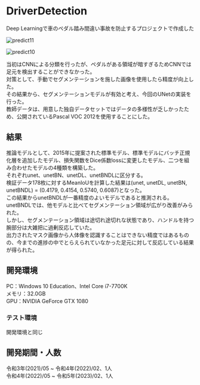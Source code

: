 # DriverDetection
Deep Learningで車のペダル踏み間違い事故を防止するプロジェクトで作成した  

![predict11](https://user-images.githubusercontent.com/116449282/229400077-9d2af224-7ed6-402b-9e3c-127ebfc17702.jpg)  

![predict10](https://user-images.githubusercontent.com/116449282/229400079-a11dd10d-7888-4bb8-931d-22496a88831f.jpg)  

当初はCNNによる分類を行ったが、ペダルがある領域が暗すぎるためCNNでは足元を検出することができなかった。  
対策として、手動でセグメンテーションを施した画像を使用したら精度が向上した。  
その結果から、セグメンテーションモデルが有効と考え、今回のUNetの実装を行った。  
教師データは、用意した独自データセットではデータの多様性が乏しかったため、公開されているPascal VOC 2012を使用することにした。  

## 結果  
推論モデルとして、2015年に提案された標準モデル、標準モデルにバッチ正規化層を追加したモデル、損失関数をDice係数lossに変更したモデル、二つを組み合わせたモデルの4種類を構築した。  
それぞれunet、unetBN、unetDL、unetBNDLに区分する。  
検証データ178枚に対するMeanIoUを計算した結果は(unet, unetDL, unetBN, unetBNDL) = (0.4179, 0.4154, 0.5740, 0.6087)となった。  
この結果からunetBNDLが一番精度のよいモデルであると推測される。  
unetBNDLでは、他モデルと比べてセグメンテーション領域が広がり改善がみられた。  
しかし、セグメンテーション領域は途切れ途切れな状態であり、ハンドルを持つ腕部分は大雑把に過剰反応していた。  
出力されたマスク画像から人体像を認識することはできない精度ではあるものの、今までの進捗の中でとらえられていなかった足元に対して反応している結果が得られた。  

## 開発環境
PC：Windows 10 Education、Intel Core i7-7700K  
メモリ：32.0GB  
GPU：NVIDIA GeForce GTX 1080  

### テスト環境
開発環境と同じ  

## 開発期間・人数  
令和3年(2021)/05 ~ 令和4年(2022)/02、1人  
令和4年(2022)/05 ~ 令和5年(2023)/02、1人  

